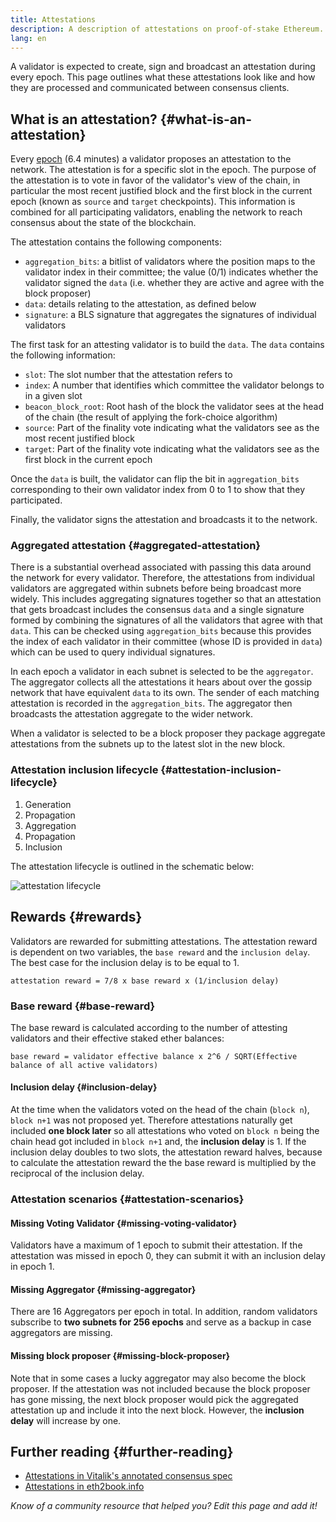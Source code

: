 ```yaml
---
title: Attestations
description: A description of attestations on proof-of-stake Ethereum.
lang: en
---
```


A validator is expected to create, sign and broadcast an attestation during every epoch. This page outlines what these attestations look like and how they are processed and communicated between consensus clients.

## What is an attestation? {#what-is-an-attestation}

Every [epoch](/glossary/#epoch) (6.4 minutes) a validator proposes an attestation to the network. The attestation is for a specific slot in the epoch. The purpose of the attestation is to vote in favor of the validator's view of the chain, in particular the most recent justified block and the first block in the current epoch (known as `source` and `target` checkpoints). This information is combined for all participating validators, enabling the network to reach consensus about the state of the blockchain.

The attestation contains the following components:

- `aggregation_bits`: a bitlist of validators where the position maps to the validator index in their committee; the value (0/1) indicates whether the validator signed the `data` (i.e. whether they are active and agree with the block proposer)
- `data`: details relating to the attestation, as defined below
- `signature`: a BLS signature that aggregates the signatures of individual validators

The first task for an attesting validator is to build the `data`. The `data` contains the following information:

- `slot`: The slot number that the attestation refers to
- `index`: A number that identifies which committee the validator belongs to in a given slot
- `beacon_block_root`: Root hash of the block the validator sees at the head of the chain (the result of applying the fork-choice algorithm)
- `source`: Part of the finality vote indicating what the validators see as the most recent justified block
- `target`: Part of the finality vote indicating what the validators see as the first block in the current epoch

Once the `data` is built, the validator can flip the bit in `aggregation_bits` corresponding to their own validator index from 0 to 1 to show that they participated.

Finally, the validator signs the attestation and broadcasts it to the network.

### Aggregated attestation {#aggregated-attestation}

There is a substantial overhead associated with passing this data around the network for every validator. Therefore, the attestations from individual validators are aggregated within subnets before being broadcast more widely. This includes aggregating signatures together so that an attestation that gets broadcast includes the consensus `data` and a single signature formed by combining the signatures of all the validators that agree with that `data`. This can be checked using `aggregation_bits` because this provides the index of each validator in their committee (whose ID is provided in `data`) which can be used to query individual signatures.

In each epoch a validator in each subnet is selected to be the `aggregator`. The aggregator collects all the attestations it hears about over the gossip network that have equivalent `data` to its own. The sender of each matching attestation is recorded in the `aggregation_bits`. The aggregator then broadcasts the attestation aggregate to the wider network.

When a validator is selected to be a block proposer they package aggregate attestations from the subnets up to the latest slot in the new block.

### Attestation inclusion lifecycle {#attestation-inclusion-lifecycle}

1. Generation
2. Propagation
3. Aggregation
4. Propagation
5. Inclusion

The attestation lifecycle is outlined in the schematic below:

![attestation lifecycle](./attestation_schematic.png)

## Rewards {#rewards}

Validators are rewarded for submitting attestations. The attestation reward is dependent on two variables, the `base reward` and the `inclusion delay`. The best case for the inclusion delay is to be equal to 1.

`attestation reward = 7/8 x base reward x (1/inclusion delay)`

### Base reward {#base-reward}

The base reward is calculated according to the number of attesting validators and their effective staked ether balances:

`base reward = validator effective balance x 2^6 / SQRT(Effective balance of all active validators)`

#### Inclusion delay {#inclusion-delay}

At the time when the validators voted on the head of the chain (`block n`), `block n+1` was not proposed yet. Therefore attestations naturally get included **one block later** so all attestations who voted on `block n` being the chain head got included in `block n+1` and, the **inclusion delay** is 1. If the inclusion delay doubles to two slots, the attestation reward halves, because to calculate the attestation reward the the base reward is multiplied by the reciprocal of the inclusion delay.

### Attestation scenarios {#attestation-scenarios}

#### Missing Voting Validator {#missing-voting-validator}

Validators have a maximum of 1 epoch to submit their attestation. If the attestation was missed in epoch 0, they can submit it with an inclusion delay in epoch 1.

#### Missing Aggregator {#missing-aggregator}

There are 16 Aggregators per epoch in total. In addition, random validators subscribe to **two subnets for 256 epochs** and serve as a backup in case aggregators are missing.

#### Missing block proposer {#missing-block-proposer}

Note that in some cases a lucky aggregator may also become the block proposer. If the attestation was not included because the block proposer has gone missing, the next block proposer would pick the aggregated attestation up and include it into the next block. However, the **inclusion delay** will increase by one.

## Further reading {#further-reading}

- [Attestations in Vitalik's annotated consensus spec](https://github.com/ethereum/annotated-spec/blob/master/phase0/beacon-chain.md#attestationdata)
- [Attestations in eth2book.info](https://eth2book.info/altair/part3/containers/dependencies#attestationdata)

_Know of a community resource that helped you? Edit this page and add it!_
